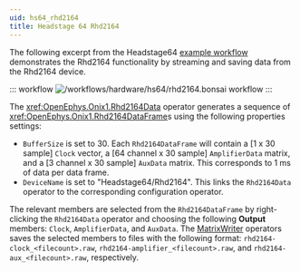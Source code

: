 ```yaml
---
uid: hs64_rhd2164
title: Headstage 64 Rhd2164
---
```


The following excerpt from the Headstage64 [example workflow](xref:hs64_hs64) demonstrates the Rhd2164 functionality by streaming and saving data from the Rhd2164 device.

::: workflow
![/workflows/hardware/hs64/rhd2164.bonsai workflow](../../../workflows/hardware/hs64/rhd2164.bonsai)
:::

The <xref:OpenEphys.Onix1.Rhd2164Data> operator generates a sequence of <xref:OpenEphys.Onix1.Rhd2164DataFrame>s using
the following properties settings:
- `BufferSize` is set to 30. Each `Rhd2164DataFrame` will contain a [1 x 30 sample] `Clock` vector, a [64 channel x 30
  sample] `AmplifierData` matrix, and a [3 channel x 30 sample] `AuxData` matrix. This corresponds to 1 ms of data per
  data frame.
- `DeviceName` is set to "Headstage64/Rhd2164". This links the `Rhd2164Data` operator
  to the corresponding configuration operator.

The relevant members are selected from the `Rhd2164DataFrame` by right-clicking the `Rhd2164Data` operator and
choosing the following **Output** members: `Clock`, `AmplifierData`, and `AuxData`. The
[MatrixWriter](xref:Bonsai.Dsp.MatrixWriter) operators saves the selected members to
files with the following format: `rhd2164-clock_<filecount>.raw`, `rhd2164-amplifier_<filecount>.raw`, and
`rhd2164-aux_<filecount>.raw`, respectively.